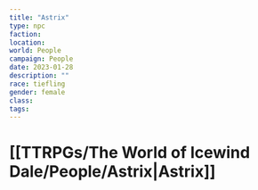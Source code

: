 ```yaml
---
title: "Astrix"
type: npc
faction: 
location: 
world: People
campaign: People
date: 2023-01-28
description: ""
race: tiefling
gender: female
class: 
tags: 
---
```

# [[TTRPGs/The World of Icewind Dale/People/Astrix|Astrix]]

